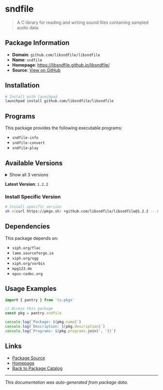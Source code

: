 # sndfile

> A C library for reading and writing sound files containing sampled audio data.

## Package Information

- **Domain**: `github.com/libsndfile/libsndfile`
- **Name**: `sndfile`
- **Homepage**: https://libsndfile.github.io/libsndfile/
- **Source**: [View on GitHub](https://github.com/pkgxdev/pantry/tree/main/projects/github.com/libsndfile/libsndfile/package.yml)

## Installation

```bash
# Install with launchpad
launchpad install github.com/libsndfile/libsndfile
```

## Programs

This package provides the following executable programs:

- `sndfile-info`
- `sndfile-convert`
- `sndfile-play`

## Available Versions

<details>
<summary>Show all 3 versions</summary>

- `1.2.2`, `1.2.1`, `1.2.0`

</details>

**Latest Version**: `1.2.2`

### Install Specific Version

```bash
# Install specific version
sh <(curl https://pkgx.sh) +github.com/libsndfile/libsndfile@1.2.2 -- $SHELL -i
```

## Dependencies

This package depends on:

- `xiph.org/flac`
- `lame.sourceforge.io`
- `xiph.org/ogg`
- `xiph.org/vorbis`
- `mpg123.de`
- `opus-codec.org`

## Usage Examples

```typescript
import { pantry } from 'ts-pkgx'

// Access this package
const pkg = pantry.sndfile

console.log(`Package: ${pkg.name}`)
console.log(`Description: ${pkg.description}`)
console.log(`Programs: ${pkg.programs.join(', ')}`)
```

## Links

- [Package Source](https://github.com/pkgxdev/pantry/tree/main/projects/github.com/libsndfile/libsndfile/package.yml)
- [Homepage](https://libsndfile.github.io/libsndfile/)
- [Back to Package Catalog](../../../package-catalog.md)

---

*This documentation was auto-generated from package data.*
